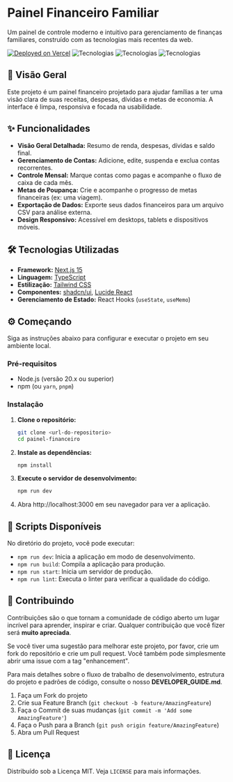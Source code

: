 # Painel Financeiro Familiar

Um painel de controle moderno e intuitivo para gerenciamento de finanças familiares, construído com as tecnologias mais recentes da web.

[![Deployed on Vercel](https://img.shields.io/badge/Deployed%20on-Vercel-black?style=for-the-badge&logo=vercel)](https://vercel.com/prof-gabriel-ramos/v0-cyberpunk-dashboard-design)
![Tecnologias](https://img.shields.io/badge/Next.js-15-black?style=flat-square&logo=next.js)
![Tecnologias](https://img.shields.io/badge/TypeScript-5-blue?style=flat-square&logo=typescript)
![Tecnologias](https://img.shields.io/badge/Tailwind%20CSS-3-blueviolet?style=flat-square&logo=tailwindcss)

## 🚀 Visão Geral

Este projeto é um painel financeiro projetado para ajudar famílias a ter uma visão clara de suas receitas, despesas, dívidas e metas de economia. A interface é limpa, responsiva e focada na usabilidade.

<!-- ![Screenshot do Painel Financeiro](caminho/para/screenshot.png) -->

## ✨ Funcionalidades

*   **Visão Geral Detalhada:** Resumo de renda, despesas, dívidas e saldo final.
*   **Gerenciamento de Contas:** Adicione, edite, suspenda e exclua contas recorrentes.
*   **Controle Mensal:** Marque contas como pagas e acompanhe o fluxo de caixa de cada mês.
*   **Metas de Poupança:** Crie e acompanhe o progresso de metas financeiras (ex: uma viagem).
*   **Exportação de Dados:** Exporte seus dados financeiros para um arquivo CSV para análise externa.
*   **Design Responsivo:** Acessível em desktops, tablets e dispositivos móveis.

## 🛠️ Tecnologias Utilizadas

*   **Framework:** [Next.js 15](https://nextjs.org/)
*   **Linguagem:** [TypeScript](https://www.typescriptlang.org/)
*   **Estilização:** [Tailwind CSS](https://tailwindcss.com/)
*   **Componentes:** [shadcn/ui](https://ui.shadcn.com/), [Lucide React](https://lucide.dev/)
*   **Gerenciamento de Estado:** React Hooks (`useState`, `useMemo`)

## ⚙️ Começando

Siga as instruções abaixo para configurar e executar o projeto em seu ambiente local.

### Pré-requisitos

*   Node.js (versão 20.x ou superior)
*   npm (ou `yarn`, `pnpm`)

### Instalação

1.  **Clone o repositório:**
    ```bash
    git clone <url-do-repositorio>
    cd painel-financeiro
    ```

2.  **Instale as dependências:**
    ```bash
    npm install
    ```

3.  **Execute o servidor de desenvolvimento:**
    ```bash
    npm run dev
    ```

4.  Abra http://localhost:3000 em seu navegador para ver a aplicação.

## 📜 Scripts Disponíveis

No diretório do projeto, você pode executar:

*   `npm run dev`: Inicia a aplicação em modo de desenvolvimento.
*   `npm run build`: Compila a aplicação para produção.
*   `npm run start`: Inicia um servidor de produção.
*   `npm run lint`: Executa o linter para verificar a qualidade do código.

## 🤝 Contribuindo

Contribuições são o que tornam a comunidade de código aberto um lugar incrível para aprender, inspirar e criar. Qualquer contribuição que você fizer será **muito apreciada**.

Se você tiver uma sugestão para melhorar este projeto, por favor, crie um fork do repositório e crie um pull request. Você também pode simplesmente abrir uma issue com a tag "enhancement".

Para mais detalhes sobre o fluxo de trabalho de desenvolvimento, estrutura do projeto e padrões de código, consulte o nosso **DEVELOPER_GUIDE.md**.

1.  Faça um Fork do projeto
2.  Crie sua Feature Branch (`git checkout -b feature/AmazingFeature`)
3.  Faça o Commit de suas mudanças (`git commit -m 'Add some AmazingFeature'`)
4.  Faça o Push para a Branch (`git push origin feature/AmazingFeature`)
5.  Abra um Pull Request

## 📄 Licença

Distribuído sob a Licença MIT. Veja `LICENSE` para mais informações.

